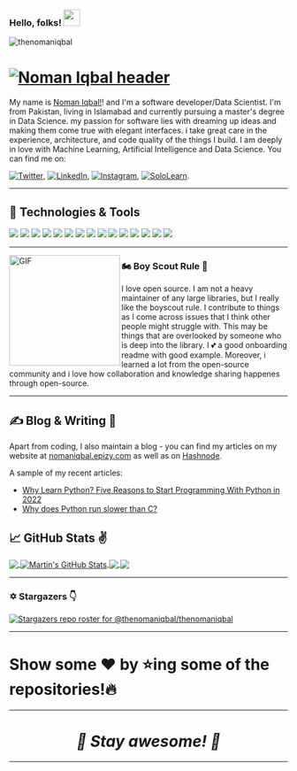 

### Hello, folks! <img src="https://raw.githubusercontent.com/thenomaniqbal/thenomaniqbal/master/wave.gif" width="30px">
<p align="left"> <img src="https://komarev.com/ghpvc/?username=thenomaniqbal&label=Views&color=blue&style=plastic" alt="thenomaniqbal" /> </p>

# [![Noman Iqbal header](https://raw.githubusercontent.com/thenomaniqbal/thenomaniqbal/master/icon/dino.gif)](http://nomaniqbal.epizy.com)

My name is [Noman Iqbal!](http://nomaniqbal.epizy.com/)! and I'm a software developer/Data Scientist. I'm from Pakistan, living in Islamabad and currently pursuing a master's degree in Data Science. my passion for software lies with dreaming up ideas and making them come true with elegant interfaces. i take great care in the experience, architecture, and code quality of the things I build. I am deeply in love with Machine Learning, Artificial Intelligence and Data Science. You can find me on: <br>

[![Twitter][1.2]][1], [![LinkedIn][3.2]][3], [![Instagram][4.2]][4], [![SoloLearn][5.2]][5].


---

## 🔧 Technologies & Tools
![](https://img.shields.io/badge/OS-Linux-informational?style=flat&logo=linux&logoColor=white&color=2bbc8a)
![](https://img.shields.io/badge/IDE-Pycharm-informational?style=flat&logo=pycharm&logoColor=white&color=2bbc8a)
![](https://img.shields.io/badge/IDE-Visualstudio-informational?style=flat&logo=visualstudio&logoColor=white&color=2bbc8a)
![](https://img.shields.io/badge/Tools-SPSS-informational?style=flat&logo=ibm&logoColor=white&color=2bbc8a)
![](https://img.shields.io/badge/Tools-SQL-informational?style=flat&logo=microsoftsqlserver&logoColor=white&color=2bbc8a)
![](https://img.shields.io/badge/Tools-TobiiProLab-informational?style=flat&logo=eyeem&logoColor=white&color=2bbc8a)
![](https://img.shields.io/badge/PDP-Anaconda-informational?style=flat&logo=anaconda&logoColor=white&color=2bbc8a)
![](https://img.shields.io/badge/VIDE-JupyterNotebook-informational?style=flat&logo=jupyter&logoColor=white&color=2bbc8a)
![](https://img.shields.io/badge/Tools-Gitbash-informational?style=flat&logo=github&logoColor=white&color=2bbc8a)
![](https://img.shields.io/badge/Code-C++-informational?style=flat&logo=cplusplus&logoColor=white&color=2bbc8a)
![](https://img.shields.io/badge/Code-Python-informational?style=flat&logo=python&logoColor=white&color=2bbc8a)
![](https://img.shields.io/badge/Tech-MachineLearning-informational?style=flat&logo=python&logoColor=white&color=2bbc8a)
![](https://img.shields.io/badge/Tech-ComputerVision-informational?style=flat&logo=python&logoColor=white&color=2bbc8a)
![](https://img.shields.io/badge/Tech-DataScience-informational?style=flat&logo=teradata&logoColor=white&color=2bbc8a)
![](https://img.shields.io/badge/Tech-DataMining-informational?style=flat&logo=teradata&logoColor=white&color=2bbc8a)


---
 
 <p>
  <img align="left" alt="GIF" src="https://github.com/thenomaniqbal/thenomaniqbal/blob/master/icon/code.gif?raw=true" width="200" />
</p>
 
### 🏍️ Boy Scout Rule 🗼

I love open source.  I am not a heavy maintainer of any large libraries, but I really like the boyscout rule.  I contribute to things as I come across issues that I think other people might struggle with.  This may be things that are overlooked by someone who is deep into the library. I 💕 a good onboarding readme with good example. Moreover, i learned a lot from the open-source community and i love how collaboration and knowledge sharing happenes through open-source. 

 ---


## &#x270d; Blog & Writing 📕

Apart from coding, I also maintain a blog - you can find my articles on my website at [nomaniqbal.epizy.com](http://nomaniqbal.epizy.com/) as well as on [Hashnode](https://nomaniqbal.hashnode.dev/).

A sample of my recent articles:

<!-- BLOG-POST-LIST:START -->
- [Why Learn Python? Five Reasons to Start Programming With Python in 2022](https://nomaniqbal.hashnode.dev/why-learn-python-five-reasons-to-start-programming-with-python-in-2022)
- [Why does Python run slower than C?](https://nomaniqbal.hashnode.dev/why-does-python-run-slower-than-c)
<!-- BLOG-POST-LIST:END -->

## &#x1f4c8; GitHub Stats ✌️

<a href="https://github.com/thenomaniqbal/thenomaniqbal">
  <img align="center" src="https://github-readme-stats.vercel.app/api/top-langs/?username=thenomaniqbal&hide=java, less, html,tex&title_color=ffffff&text_color=c9cacc&icon_color=2bbc8a&bg_color=1d1f21&langs_count=5" />
</a>
<a href="https://github.com/thenomaniqbal/thenomaniqbal">
  <img align="center" src="https://github-readme-stats.vercel.app/api?username=thenomaniqbal&show_icons=true&line_height=27&count_private=true&title_color=ffffff&text_color=c9cacc&icon_color=2bbc8a&bg_color=1d1f21" alt="Martin's GitHub Stats" />
</a>

<a href="https://github.com/thenomaniqbal/thenomaniqbal">
  <img align="center" src="https://github-readme-stats.vercel.app/api/pin/?username=thenomaniqbal&repo=thenomaniqbal&title_color=ffffff&text_color=c9cacc&icon_color=2bbc8a&bg_color=1d1f21" />
</a>


<a href="https://github.com/thenomaniqbal/job-shop">
  <img align="center" src="https://github-readme-stats.vercel.app/api/pin/?username=thenomaniqbal&repo=job-shop&title_color=ffffff&text_color=c9cacc&icon_color=2bbc8a&bg_color=1d1f21" />
</a>    


---

### ✡️ Stargazers 👇

[![Stargazers repo roster for @thenomaniqbal/thenomaniqbal](https://reporoster.com/stars/thenomaniqbal/thenomaniqbal)](https://github.com/thenomaniqbal/thenomaniqbal/stargazers)

---

<h1> Show some ❤️ by ⭐ing some of the repositories!🔥
</h1>

---

<h1 align='center'><i>💪 Stay awesome! 🥰</i></h1>

---

<!-- links to social media icons -->

<!-- icons with padding -->

[1.1]: http://i.imgur.com/tXSoThF.png (twitter icon with padding)
[2.1]: http://i.imgur.com/0o48UoR.png (github icon with padding)

<!-- icons without padding -->

[1.2]: https://raw.githubusercontent.com/thenomaniqbal/thenomaniqbal/master/icon/twitter.png (LinkedIn icon without padding)
[2.2]: http://i.imgur.com/9I6NRUm.png (github icon without padding)
[3.2]: https://raw.githubusercontent.com/thenomaniqbal/thenomaniqbal/master/icon/linkedin.png (LinkedIn icon without padding)
[4.2]: https://raw.githubusercontent.com/thenomaniqbal/thenomaniqbal/master/icon/instagram.png (Instagram icon without padding)
[5.2]: https://raw.githubusercontent.com/thenomaniqbal/thenomaniqbal/master/icon/sololearn.ico (Sololearn icon without padding)



<!-- links to your social media accounts -->

[1]: https://twitter.com/thenomaniqbal/
[2]: https://github.com/thenomaniqbal/
[3]: https://www.linkedin.com/in/thenomaniqbal/
[4]: https://instagram.com/thenomaniqbal/
[5]: https://www.sololearn.com/profile/14847321/



<!-- Resources -->
<!-- Icons: https://simpleicons.org/ -->
<!-- GitHub Stats: https://github.com/anuraghazra/github-readme-stats -->
<!-- Emojis: https://emojipedia.org/emoji/ -->
<!-- HTML Emojis: https://www.fileformat.info/index.htm -->
<!-- Shields: https://shields.io/ -->
<!-- Awesome GitHub Profile README: https://github.com/abhisheknaiidu/awesome-github-profile-readme -->

